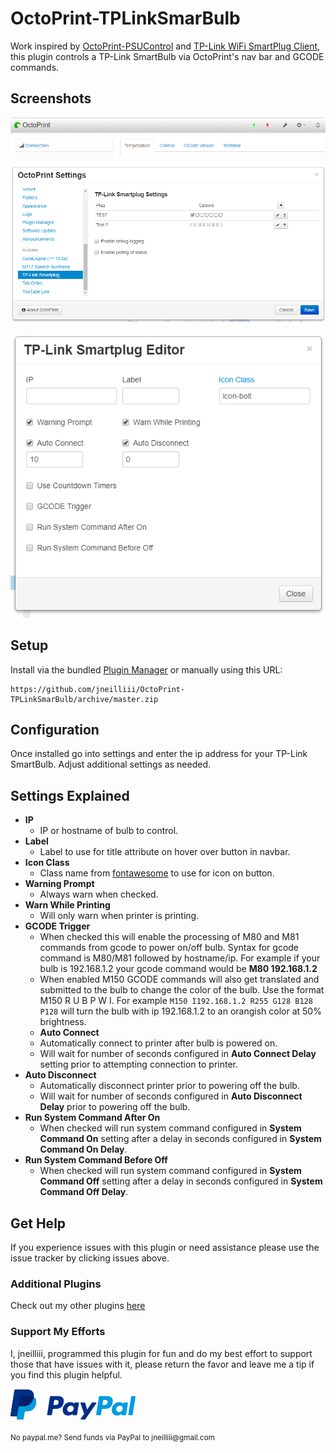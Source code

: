 # OctoPrint-TPLinkSmarBulb

Work inspired by [OctoPrint-PSUControl](https://github.com/kantlivelong/OctoPrint-PSUControl) and [TP-Link WiFi SmartPlug Client](https://github.com/softScheck/tplink-smartplug), this plugin controls a TP-Link SmartBulb via OctoPrint's nav bar and GCODE commands.

##  Screenshots
![screenshot](screenshot.png)

![screenshot](settings.png)

![screenshot](bulbeditor.png)

## Setup

Install via the bundled [Plugin Manager](https://github.com/foosel/OctoPrint/wiki/Plugin:-Plugin-Manager)
or manually using this URL:

    https://github.com/jneilliii/OctoPrint-TPLinkSmarBulb/archive/master.zip


## Configuration

Once installed go into settings and enter the ip address for your TP-Link SmartBulb. Adjust additional settings as needed.

## Settings Explained
- **IP**
  - IP or hostname of bulb to control.
- **Label**
  - Label to use for title attribute on hover over button in navbar.
- **Icon Class**
  - Class name from [fontawesome](https://fontawesome.com/v3.2.1/icons/) to use for icon on button.
- **Warning Prompt**
  - Always warn when checked.
- **Warn While Printing**
  - Will only warn when printer is printing.
- **GCODE Trigger**
  - When checked this will enable the processing of M80 and M81 commands from gcode to power on/off bulb.  Syntax for gcode command is M80/M81 followed by hostname/ip.  For example if your bulb is 192.168.1.2 your gcode command would be **M80 192.168.1.2**
  - When enabled M150 GCODE commands will also get translated and submitted to the bulb to change the color of the bulb. Use the format M150 R<value> U<value> B<value> P<value> W<value> I<bulb ip>. For example `M150 I192.168.1.2 R255 G128 B128 P128` will turn the bulb with ip 192.168.1.2 to an orangish color at 50% brightness.
  - **Auto Connect**
  - Automatically connect to printer after bulb is powered on.
  - Will wait for number of seconds configured in **Auto Connect Delay** setting prior to attempting connection to printer.
- **Auto Disconnect**
  - Automatically disconnect printer prior to powering off the bulb.
  - Will wait for number of seconds configured in **Auto Disconnect Delay** prior to powering off the bulb.
- **Run System Command After On**
  - When checked will run system command configured in **System Command On** setting after a delay in seconds configured in **System Command On Delay**.
- **Run System Command Before Off**
  - When checked will run system command configured in **System Command Off** setting after a delay in seconds configured in **System Command Off Delay**.
  
## Get Help

If you experience issues with this plugin or need assistance please use the issue tracker by clicking issues above.

### Additional Plugins

Check out my other plugins [here](https://plugins.octoprint.org/by_author/#jneilliii)

### Support My Efforts
I, jneilliii, programmed this plugin for fun and do my best effort to support those that have issues with it, please return the favor and leave me a tip if you find this plugin helpful.

[![paypal](paypal-with-text.png)](https://paypal.me/jneilliii)

<small>No paypal.me? Send funds via PayPal to jneilliii&#64;gmail&#46;com</small>

